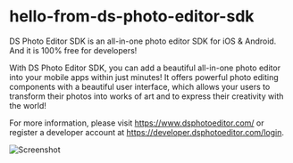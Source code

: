 # hello-from-ds-photo-editor-sdk

DS Photo Editor SDK is an all-in-one photo editor SDK for iOS & Android. And it is 100% free for developers!

With DS Photo Editor SDK, you can add a beautiful all-in-one photo editor into your mobile apps within just minutes! It offers powerful photo editing components with a beautiful user interface, which allows your users to transform their photos into works of art and to express their creativity with the world!

For more information, please visit https://www.dsphotoeditor.com/ or register a developer account at https://developer.dsphotoeditor.com/login.


![Screenshot](https://github.com/DS-Photo-Editor-SDK/hello-from-ds-photo-editor-sdk/blob/read-me-edits/screenshot-1.png "Screenshot")
